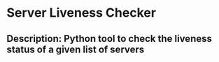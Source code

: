 # Server Liveness Checker

## Description: Python tool to check the liveness status of a given list of servers
